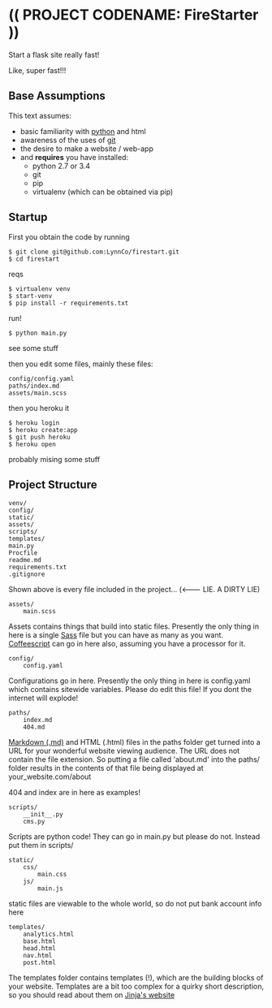# (( PROJECT CODENAME: FireStarter ))

Start a flask site really fast!

Like, super fast!!!

## Base Assumptions

This text assumes:

* basic familiarity with [python](https://www.python.org/) and html
* awareness of the uses of [git](http://git-scm.com/)
* the desire to make a website / web-app
* and **requires** you have installed:
    * python 2.7 or 3.4
    * git
    * pip
    * virtualenv (which can be obtained via pip)

## Startup

First you obtain the code by running

    $ git clone git@github.com:LynnCo/firestart.git
    $ cd firestart

reqs

    $ virtualenv venv
    $ start-venv
    $ pip install -r requirements.txt

run!

    $ python main.py

see some stuff

then you edit some files, mainly these files:

    config/config.yaml
    paths/index.md
    assets/main.scss

then you heroku it

    $ heroku login
    $ heroku create:app
    $ git push heroku
    $ heroku open

probably mising some stuff

## Project Structure

    venv/
    config/
    static/
    assets/
    scripts/
    templates/
    main.py
    Procfile
    readme.md
    requirements.txt
    .gitignore

Shown above is every file included in the project... (<--- LIE. A DIRTY LIE)

    assets/
        main.scss

Assets contains things that build into static files. Presently the only thing in here is a single [Sass](http://sass-lang.com/) file but you can have as many as you want. [Coffeescript](http://coffeescript.org/) can go in here also, assuming you have a processor for it.

    config/
        config.yaml

Configurations go in here. Presently the only thing in here is config.yaml which contains sitewide variables. Please do edit this file! If you dont the internet will explode!

    paths/
        index.md
        404.md

[Markdown (.md)](http://daringfireball.net/projects/markdown/) and HTML (.html) files in the paths folder get turned into a URL for your wonderful website viewing audience. The URL does not contain the file extension. So putting a file called 'about.md' into the paths/ folder results in the contents of that file being displayed at your_website.com/about

404 and index are in here as examples!

    scripts/
        __init__.py
        cms.py

Scripts are python code! They can go in main.py but please do not. Instead put them in scripts/

    static/
        css/
            main.css
        js/
            main.js

static files are viewable to the whole world, so do not put bank account info here

    templates/
        analytics.html
        base.html
        head.html
        nav.html
        post.html

The templates folder contains templates (!), which are the building blocks of your website. Templates are a bit too complex for a quirky short description, so you should read about them on [Jinja's website](http://jinja.pocoo.org/docs/templates/)
